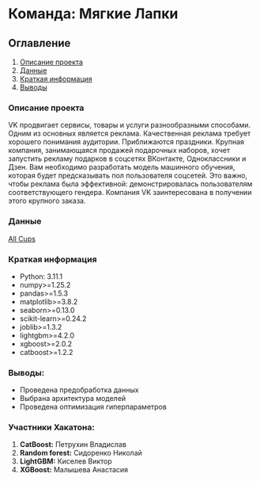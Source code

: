 # Команда: Мягкие Лапки

## Оглавление  
1. [Описание проекта](#описание-проекта)  
2. [Данные](#данные)  
3. [Краткая информация](#краткая-информация)   
4. [Выводы](#выводы) 

### Описание проекта    
VK продвигает сервисы, товары и услуги разнообразными способами. Одним из основных является реклама. Качественная реклама требует хорошего понимания аудитории.
Приближаются праздники. Крупная компания, занимающаяся продажей подарочных наборов, хочет запустить рекламу подарков в соцсетях ВКонтакте, Одноклассники и Дзен.
Вам необходимо разработать модель машинного обучения, которая будет предсказывать пол пользователя соцсетей. Это важно, чтобы реклама была эффективной: демонстрировалась пользователям соответствующего гендера.
Компания VK заинтересована в получении этого крупного заказа.

### Данные    
[All Cups](https://cups.online/ru/tasks/1923)

### Краткая информация
- Python: 3.11.1
- numpy>=1.25.2
- pandas>=1.5.3
- matplotlib>=3.8.2
- seaborn>=0.13.0
- scikit-learn>=0.24.2
- joblib>=1.3.2
- lightgbm>=4.2.0
- xgboost>=2.0.2
- catboost>=1.2.2



### Выводы:  
- Проведена предобработка данных
- Выбрана архитектура моделей
- Проведена оптимизация гиперпараметров

### Участники Хакатона:
1. **CatBoost:** Петрухин Владислав
2. **Random forest:** Сидоренко Николай
3. **LightGBM:** Киселев Виктор
4. **XGBoost:** Малышева Анастасия
